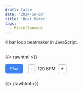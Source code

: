 ```yaml
---
draft: false
date: '2024-10-03'
title: 'Beat Maker'
tags:
  - Miscellaneous
---
```


4 bar loop beatmaker in JavaScript.<br><br>

<!--more-->

{{< rawhtml >}}
<div id="beat-maker">
    <div class="header">
        <div class="controls">
            <button id="play-pause" class="play-pause-btn">
                Play
            </button>
            <div class="bpm-controls">
                <button id="bpm-decrease" class="bpm-btn">-</button>
                <span id="bpm-display">120 BPM</span>
                <button id="bpm-increase" class="bpm-btn">+</button>
            </div>
        </div>
    </div>
    <div id="sequencer-grid" class="sequencer-grid">
        <!-- Grid will be dynamically generated -->
    </div>
</div>
<style>
    #beat-maker {
        max-width: 600px;
        margin-left: auto;
        margin-right: auto;
    }
    .header {
        display: flex;
        justify-content: space-between;
        align-items: center;
        margin-bottom: 1.5rem;
    }
    .controls {
        display: flex;
        align-items: center;
        gap: 1rem;
    }
    .play-pause-btn {
        background-color: #3B82F6;
        color: #fff;
        padding: 0.5rem 1rem;
        border-radius: 0.375rem;
        border: none;
        cursor: pointer;
    }
    .play-pause-btn:hover {
        background-color: #2563EB;
    }
    .bpm-controls {
        display: flex;
        align-items: center;
        gap: 0.5rem;
    }
    .bpm-btn {
        padding: 0.25rem 0.5rem;
        border-radius: 0.25rem;
        border: 1px solid #9CA3AF;
        background: #fff;
        cursor: pointer;
        font-size: 1rem;
    }
    .sequencer-grid {
        display: flex;
        flex-direction: column;
        gap: 1rem;
    }
    .track-row {
        display: flex;
        align-items: center;
        margin-bottom: 0.5rem;
    }
    .track-label {
        width: 60px;
        text-align: right;
        margin-right: 1rem;
        font-weight: 500;
        color: #374151;
        font-size: 1rem;
    }
    .step-btn {
        width: 2rem;
        height: 2rem;
        margin: 0 0.125rem;
        border: 1px solid #d1d5db;
        border-radius: 0.25rem;
        background: #E5E7EB;
        cursor: pointer;
        transition: background-color 0.2s, border-color 0.2s;
        outline: none;
    }
    .step-btn.step-bar {
        border-color: #9CA3AF;
    }
    .step-active {
        background-color: #3B82F6;
    }
    .step-inactive {
        background-color: #E5E7EB;
    }
    .step-current {
        border: 2px solid #10B981;
    }
    .step-active { background-color: #3B82F6; }
    .step-inactive { background-color: #E5E7EB; }
    .step-current { border: 2px solid #10B981; }
</style>
<script src="/js/beat-maker.js"></script>
{{< /rawhtml >}}